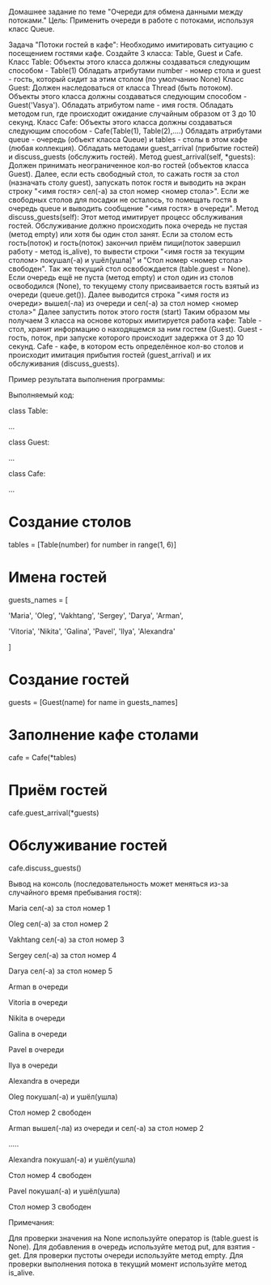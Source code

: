 Домашнее задание по теме "Очереди для обмена данными между потоками."
Цель: Применить очереди в работе с потоками, используя класс Queue.

Задача "Потоки гостей в кафе":
Необходимо имитировать ситуацию с посещением гостями кафе.
Создайте 3 класса: Table, Guest и Cafe.
Класс Table:
Объекты этого класса должны создаваться следующим способом - Table(1)
Обладать атрибутами number - номер стола и guest - гость, который сидит за этим столом (по умолчанию None)
Класс Guest:
Должен наследоваться от класса Thread (быть потоком).
Объекты этого класса должны создаваться следующим способом - Guest('Vasya').
Обладать атрибутом name - имя гостя.
Обладать методом run, где происходит ожидание случайным образом от 3 до 10 секунд.
Класс Cafe:
Объекты этого класса должны создаваться следующим способом - Cafe(Table(1), Table(2),....)
Обладать атрибутами queue - очередь (объект класса Queue) и tables - столы в этом кафе (любая коллекция).
Обладать методами guest_arrival (прибытие гостей) и discuss_guests (обслужить гостей).
Метод guest_arrival(self, *guests):
Должен принимать неограниченное кол-во гостей (объектов класса Guest).
Далее, если есть свободный стол, то сажать гостя за стол (назначать столу guest), запускать поток гостя и выводить на экран строку "<имя гостя> сел(-а) за стол номер <номер стола>".
Если же свободных столов для посадки не осталось, то помещать гостя в очередь queue и выводить сообщение "<имя гостя> в очереди".
Метод discuss_guests(self):
Этот метод имитирует процесс обслуживания гостей.
Обслуживание должно происходить пока очередь не пустая (метод empty) или хотя бы один стол занят.
Если за столом есть гость(поток) и гость(поток) закончил приём пищи(поток завершил работу - метод is_alive), то вывести строки "<имя гостя за текущим столом> покушал(-а) и ушёл(ушла)" и "Стол номер <номер стола> свободен". Так же текущий стол освобождается (table.guest = None).
Если очередь ещё не пуста (метод empty) и стол один из столов освободился (None), то текущему столу присваивается гость взятый из очереди (queue.get()). Далее выводится строка "<имя гостя из очереди> вышел(-ла) из очереди и сел(-а) за стол номер <номер стола>"
Далее запустить поток этого гостя (start)
Таким образом мы получаем 3 класса на основе которых имитируется работа кафе:
Table - стол, хранит информацию о находящемся за ним гостем (Guest).
Guest - гость, поток, при запуске которого происходит задержка от 3 до 10 секунд.
Cafe - кафе, в котором есть определённое кол-во столов и происходит имитация прибытия гостей (guest_arrival) и их обслуживания (discuss_guests).


Пример результата выполнения программы:

Выполняемый код:

class Table:

...

class Guest:

...

class Cafe:

...

# Создание столов

tables = [Table(number) for number in range(1, 6)]

# Имена гостей

guests_names = [

'Maria', 'Oleg', 'Vakhtang', 'Sergey', 'Darya', 'Arman',

'Vitoria', 'Nikita', 'Galina', 'Pavel', 'Ilya', 'Alexandra'

]

# Создание гостей

guests = [Guest(name) for name in guests_names]

# Заполнение кафе столами

cafe = Cafe(*tables)

# Приём гостей

cafe.guest_arrival(*guests)

# Обслуживание гостей

cafe.discuss_guests()



Вывод на консоль (последовательность может меняться из-за случайного время пребывания гостя):

Maria сел(-а) за стол номер 1

Oleg сел(-а) за стол номер 2

Vakhtang сел(-а) за стол номер 3

Sergey сел(-а) за стол номер 4

Darya сел(-а) за стол номер 5

Arman в очереди

Vitoria в очереди

Nikita в очереди

Galina в очереди

Pavel в очереди

Ilya в очереди

Alexandra в очереди

Oleg покушал(-а) и ушёл(ушла)

Стол номер 2 свободен

Arman вышел(-ла) из очереди и сел(-а) за стол номер 2

.....

Alexandra покушал(-а) и ушёл(ушла)

Стол номер 4 свободен

Pavel покушал(-а) и ушёл(ушла)

Стол номер 3 свободен

Примечания:

Для проверки значения на None используйте оператор is (table.guest is None).
Для добавления в очередь используйте метод put, для взятия - get.
Для проверки пустоты очереди используйте метод empty.
Для проверки выполнения потока в текущий момент используйте метод is_alive.

